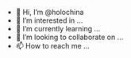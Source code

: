 - 👋 Hi, I’m @holochina
- 👀 I’m interested in ...
- 🌱 I’m currently learning ...
- 💞️ I’m looking to collaborate on ...
- 📫 How to reach me ...

<!---
holochina/holochina is a ✨ special ✨ repository because its `README.md` (this file) appears on your GitHub profile.
You can click the Preview link to take a look at your changes.
--->
